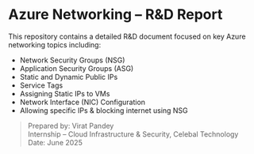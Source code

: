 # Azure Networking – R&D Report

This repository contains a detailed R&D document focused on key Azure networking topics including:

- Network Security Groups (NSG)
- Application Security Groups (ASG)
- Static and Dynamic Public IPs
- Service Tags
- Assigning Static IPs to VMs
- Network Interface (NIC) Configuration
- Allowing specific IPs & blocking internet using NSG

> Prepared by: Virat Pandey  
> Internship – Cloud Infrastructure & Security, Celebal Technology  
> Date: June 2025
